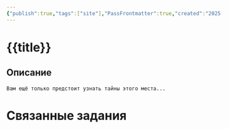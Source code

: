 ```yaml
---
{"publish":true,"tags":["site"],"PassFrontmatter":true,"created":"2025-04-02T17:56:11.900+03:00","updated":"2025-04-02T17:56:11.900+03:00"}
---
```


# {{title}}
## Описание
`Вам ещё только предстоит узнать тайны этого места...`


# Связанные задания

